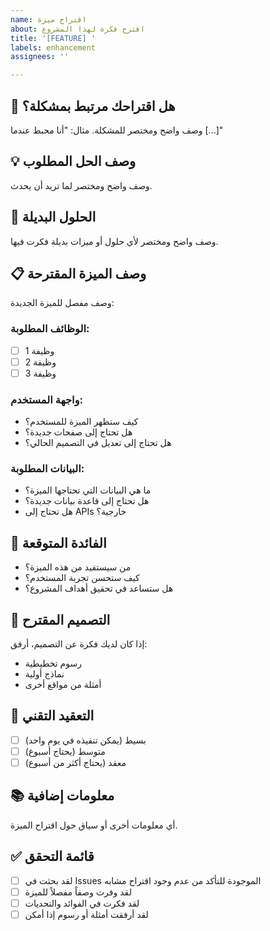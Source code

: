 ```yaml
---
name: اقتراح ميزة
about: اقترح فكرة لهذا المشروع
title: '[FEATURE] '
labels: enhancement
assignees: ''

---
```


## 🚀 هل اقتراحك مرتبط بمشكلة؟
وصف واضح ومختصر للمشكلة. مثال: "أنا محبط عندما [...]"

## 💡 وصف الحل المطلوب
وصف واضح ومختصر لما تريد أن يحدث.

## 🔄 الحلول البديلة
وصف واضح ومختصر لأي حلول أو ميزات بديلة فكرت فيها.

## 📋 وصف الميزة المقترحة
وصف مفصل للميزة الجديدة:

### الوظائف المطلوبة:
- [ ] وظيفة 1
- [ ] وظيفة 2
- [ ] وظيفة 3

### واجهة المستخدم:
- كيف ستظهر الميزة للمستخدم؟
- هل تحتاج إلى صفحات جديدة؟
- هل تحتاج إلى تعديل في التصميم الحالي؟

### البيانات المطلوبة:
- ما هي البيانات التي تحتاجها الميزة؟
- هل تحتاج إلى قاعدة بيانات جديدة؟
- هل تحتاج إلى APIs خارجية؟

## 🎯 الفائدة المتوقعة
- من سيستفيد من هذه الميزة؟
- كيف ستحسن تجربة المستخدم؟
- هل ستساعد في تحقيق أهداف المشروع؟

## 📱 التصميم المقترح
إذا كان لديك فكرة عن التصميم، أرفق:
- رسوم تخطيطية
- نماذج أولية
- أمثلة من مواقع أخرى

## 🔧 التعقيد التقني
- [ ] بسيط (يمكن تنفيذه في يوم واحد)
- [ ] متوسط (يحتاج أسبوع)
- [ ] معقد (يحتاج أكثر من أسبوع)

## 📚 معلومات إضافية
أي معلومات أخرى أو سياق حول اقتراح الميزة.

## ✅ قائمة التحقق
- [ ] لقد بحثت في Issues الموجودة للتأكد من عدم وجود اقتراح مشابه
- [ ] لقد وفرت وصفاً مفصلاً للميزة
- [ ] لقد فكرت في الفوائد والتحديات
- [ ] لقد أرفقت أمثلة أو رسوم إذا أمكن
